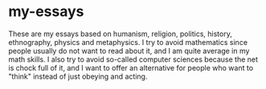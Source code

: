 # my-essays
These are my essays based on humanism, religion, politics, history, ethnography, physics and metaphysics. I try to avoid mathematics since people usually do not want to read about it, and I am quite average in my math skills. I also try to avoid so-called computer sciences because the net is chock full of it, and I want to offer an alternative for people who want to "think" instead of just obeying and acting.
